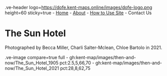 .ve-header logo=https://dofe.kent-maps.online/images/dofe-logo.png height=60 sticky=true
	- [Home](/)
	- [About](/about)
	- [How to Use Site](/howto)
	- Contact Us

# The Sun Hotel

Photographed by Becca Miller, Charli Salter-Mclean, Chloe Bartolo in 2021. 

.ve-image compare=true full
    - gh:kent-map/images/then-and-now/The_Sun_Hotel_1905 pct:2.5,5,66,70
    - gh:kent-map/images/then-and-now/The_Sun_Hotel_2021 pct:28,8,62,75


